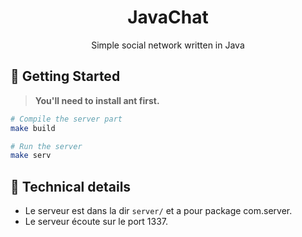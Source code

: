<div align="center">

# JavaChat
Simple social network written in Java

</div>



## 🚀 Getting Started
> **You'll need to install ant first.**

```bash
# Compile the server part
make build

# Run the server
make serv
```

## 📝 Technical details

- Le serveur est dans la dir `server/` et a pour package com.server. 
- Le serveur écoute sur le port 1337.
